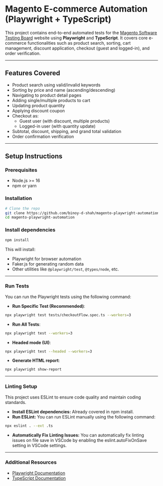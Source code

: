 # Magento E-commerce Automation (Playwright + TypeScript)

This project contains end-to-end automated tests for the [Magento Software Testing Board](https://magento.softwaretestingboard.com) website using **Playwright** and **TypeScript**. It covers core e-commerce functionalities such as product search, sorting, cart management, discount application, checkout (guest and logged-in), and order verification.

---

## Features Covered

- Product search using valid/invalid keywords
- Sorting by price and name (ascending/descending)
- Navigating to product detail pages
- Adding single/multiple products to cart
- Updating product quantity
- Applying discount coupon
- Checkout as:
  - Guest user (with discount, multiple products)
  - Logged-in user (with quantity update)
- Subtotal, discount, shipping, and grand total validation
- Order confirmation verification

---

## Setup Instructions

### Prerequisites

- Node.js >= 16
- npm or yarn

### Installation

```bash
# Clone the repo
git clone https://github.com/binoy-d-shah/magento-playwright-automation.git
cd magento-playwright-automation
```

### Install dependencies
```bash
npm install
```

This will install:
- Playwright for browser automation
- Faker.js for generating random data
- Other utilities like `@playwright/test`, `@types/node`, etc.

---

### Run Tests

You can run the Playwright tests using the following command:

- **Run Specific Test (Recommended)**:

```bash
npx playwright test tests/checkoutFlow.spec.ts --workers=3
```

- **Run All Tests**:

```bash
npx playwright test --workers=3
```

- **Headed mode (UI)**:

```bash
npx playwright test --headed --workers=3
```

- **Generate HTML report**:

```bash
npx playwright show-report
```

---

### Linting Setup

This project uses ESLint to ensure code quality and maintain coding standards.

- **Install ESLint dependencies:** Already covered in npm install.
- **Run ESLint:** You can run ESLint manually using the following command:

```bash
npx eslint . --ext .ts
```

- **Automatically Fix Linting Issues:** You can automatically fix linting issues on file save in VSCode by enabling the eslint.autoFixOnSave setting in VSCode settings.

---

### Additional Resources

- [Playwright Documentation](https://playwright.dev/)
- [TypeScript Documentation](https://www.typescriptlang.org/docs/)